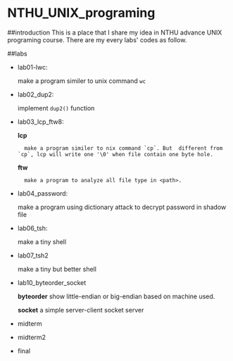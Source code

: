 # NTHU_UNIX_programing

##introduction
This is a place that I share my idea in NTHU advance UNIX  programing course.
There are my every labs' codes as follow.

##labs
* lab01-lwc:
    
    make a program similer to unix command `wc`

* lab02_dup2:

    implement `dup2()` function

* lab03_lcp_ftw8:
    
    **lcp**

        make a program similer to nix command `cp`. But  different from  `cp`, lcp will write one '\0' when file contain one byte hole.
    
    **ftw**

        make a program to analyze all file type in <path>.

* lab04_password:

    make a program using dictionary attack to decrypt password in shadow file

* lab06_tsh:

    make a tiny shell

* lab07_tsh2

    make a tiny but better shell

* lab10_byteorder_socket

    **byteorder**
        show little-endian or big-endian based on machine used.

    **socket**
        a simple server-client socket server
* midterm

* midterm2

* final
